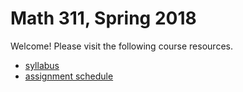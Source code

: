 # Math 311, Spring 2018

Welcome! Please visit the following course resources.

* [syllabus](syll)  
* [assignment schedule](hw)